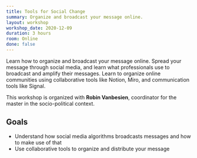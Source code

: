 ```yaml
---
title: Tools for Social Change
summary: Organize and broadcast your message online.
layout: workshop
workshop_date: 2020-12-09
duration: 3 hours
room: Online
done: false
---
```


Learn how to organize and broadcast your message online. Spread your message through social media, and learn what professionals use to broadcast and amplify their messages. Learn to organize online communities using collaborative tools like Notion, Miro, and communication tools like Signal.

This workshop is organized with **Robin Vanbesien**, coordinator for the master in the socio-political context.

## Goals

- Understand how social media algorithms broadcasts messages and how to make use of that
- Use collaborative tools to organize and distribute your message
